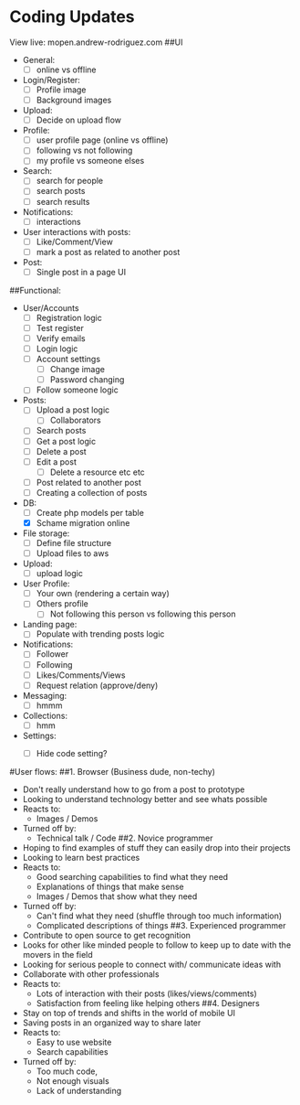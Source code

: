 # Coding Updates
View live: mopen.andrew-rodriguez.com
##UI 
* General: 
  - [ ] online vs offline
* Login/Register:
  - [ ] Profile image
  - [ ] Background images
* Upload:
  - [ ] Decide on upload flow
* Profile:
  - [ ] user profile page (online vs offline)
  - [ ] following vs not following 
  - [ ] my profile vs someone elses
* Search:
  - [ ] search for people
  - [ ] search posts
  - [ ] search results
* Notifications:
  - [ ] interactions
* User interactions with posts:
  - [ ] Like/Comment/View
  - [ ] mark a post as related to another post
* Post:
  - [ ] Single post in a page UI

##Functional:
* User/Accounts
  - [ ] Registration logic
  - [ ] Test register
  - [ ] Verify emails
  - [ ] Login logic
  - [ ] Account settings
    - [ ] Change image
    - [ ] Password changing
  - [ ] Follow someone logic
* Posts:
  - [ ] Upload a post logic
    - [ ] Collaborators
  - [ ] Search posts
  - [ ] Get a post logic
  - [ ] Delete a post
  - [ ] Edit a post
    - [ ] Delete a resource etc etc
  - [ ] Post related to another post
  - [ ] Creating a collection of posts
* DB:
  - [ ] Create php models per table
  - [X] Schame migration online
* File storage:
  - [ ] Define file structure
  - [ ] Upload files to aws
* Upload:
  - [ ] upload logic
* User Profile:
  - [ ] Your own (rendering a certain way)
  - [ ] Others profile
    - [ ] Not following this person vs following this person
* Landing page:
  - [ ] Populate with trending posts logic
* Notifications:
  - [ ] Follower
  - [ ] Following
  - [ ] Likes/Comments/Views
  - [ ] Request relation (approve/deny)
* Messaging: 
  - [ ] hmmm
* Collections:
  - [ ] hmm
* Settings:
  - [ ] Hide code setting?


#User flows:
##1. Browser (Business dude, non-techy)
  * Don't really understand how to go from a post to prototype
  * Looking to understand technology better and see whats possible
  * Reacts to: 
    * Images / Demos
  * Turned off by: 
    * Technical talk / Code
##2. Novice programmer
  * Hoping to find examples of stuff they can easily drop into their projects
  * Looking to learn best practices
  * Reacts to: 
	* Good searching capabilities to find what they need
	* Explanations of things that make sense
	* Images / Demos that show what they need
  * Turned off by:
    * Can't find what they need (shuffle through too much information)
    * Complicated descriptions of things
##3. Experienced programmer
  * Contribute to open source to get recognition
  * Looks for other like minded people to follow to keep up to date with the movers in the field
  * Looking for serious people to connect with/ communicate ideas with
  * Collaborate with other professionals
  * Reacts to:
    * Lots of interaction with their posts (likes/views/comments)
    * Satisfaction from feeling like helping others
##4. Designers 
  * Stay on top of trends and shifts in the world of mobile UI
  * Saving posts in an organized way to share later
  * Reacts to:
    * Easy to use website
    * Search capabilities
  * Turned off by:
    * Too much code,
    * Not enough visuals
    * Lack of understanding










